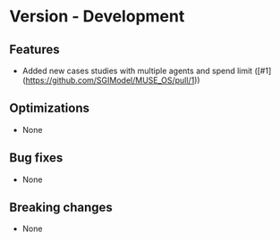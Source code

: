 # Version - Development

## Features

- Added new cases studies with multiple agents and spend limit 
  ([#1] (https://github.com/SGIModel/MUSE_OS/pull/1))

## Optimizations

- None

## Bug fixes

- None

## Breaking changes

- None
